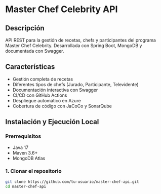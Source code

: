# Master Chef Celebrity API

## Descripción
API REST para la gestión de recetas, chefs y participantes del programa Master Chef Celebrity. Desarrollada con Spring Boot, MongoDB y documentada con Swagger.

## Características
-  Gestión completa de recetas
-  Diferentes tipos de chefs (Jurado, Participante, Televidente)
-  Documentación interactiva con Swagger
-  CI/CD con GitHub Actions
-  Despliegue automático en Azure
-  Cobertura de código con JaCoCo y SonarQube

## Instalación y Ejecución Local

### Prerrequisitos
- Java 17
- Maven 3.6+
- MongoDB Atlas

### 1. Clonar el repositorio
```bash
git clone https://github.com/tu-usuario/master-chef-api.git
cd master-chef-api